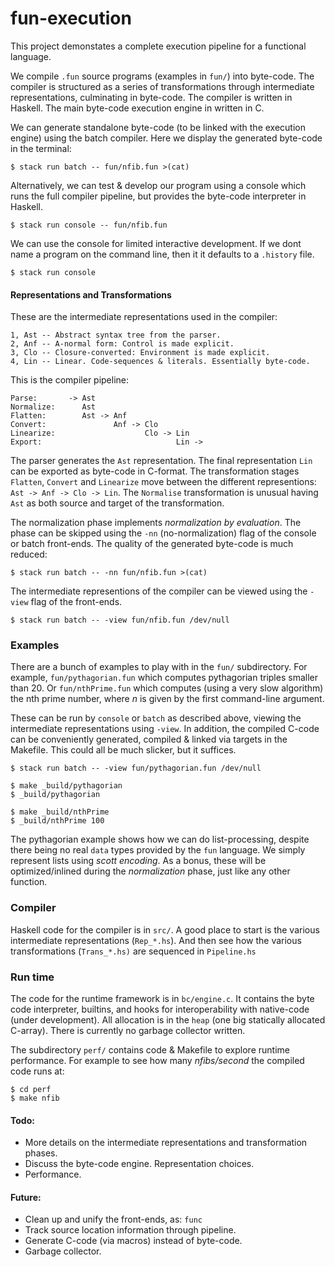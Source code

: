 # fun-execution

This project demonstates a complete execution pipeline for a functional language.

We compile `.fun` source programs (examples in `fun/`) into byte-code. The compiler is structured as a series of transformations through intermediate representations, culminating in byte-code. The compiler is written in Haskell. The main byte-code execution engine in written in C.

We can generate standalone byte-code (to be linked with the execution engine) using the batch compiler. Here we display the generated byte-code in the terminal:

    $ stack run batch -- fun/nfib.fun >(cat)


Alternatively, we can test & develop our program using a console which runs the full compiler pipeline, but provides the byte-code interpreter in Haskell.

    $ stack run console -- fun/nfib.fun


We can use the console for limited interactive development. If we dont name a program on the command line, then it it defaults to a `.history` file.

    $ stack run console

#### Representations and Transformations

These are the intermediate representations used in the compiler:

    1, Ast -- Abstract syntax tree from the parser.
    2, Anf -- A-normal form: Control is made explicit.
    3, Clo -- Closure-converted: Environment is made explicit.
    4, Lin -- Linear. Code-sequences & literals. Essentially byte-code.

This is the  compiler pipeline:

    Parse:       -> Ast
    Normalize:      Ast
    Flatten:        Ast -> Anf
    Convert:               Anf -> Clo
    Linearize:                    Clo -> Lin
    Export:                              Lin ->

The parser generates the `Ast` representation.  The final representation `Lin` can be exported as byte-code in C-format. The transformation stages `Flatten`, `Convert` and `Linearize` move between the different representions: `Ast -> Anf -> Clo -> Lin`. The `Normalise` transformation is unusual having `Ast` as both source and target of the transformation.


The normalization phase implements _normalization by evaluation_. The phase can be skipped using the `-nn` (no-normalization) flag of the console or batch front-ends. The quality of the generated byte-code is much reduced:

    $ stack run batch -- -nn fun/nfib.fun >(cat)


The intermediate representions of the compiler can be viewed using the `-view` flag of the front-ends.

    $ stack run batch -- -view fun/nfib.fun /dev/null

### Examples

There are a bunch of examples to play with in the `fun/` subdirectory. For example, `fun/pythagorian.fun` which computes pythagorian triples smaller than 20. Or `fun/nthPrime.fun` which computes (using a very slow algorithm) the nth prime number, where _n_ is given by the first command-line argument.

These can be run by `console` or `batch` as described above, viewing the intermediate representations using `-view`. In addition, the compiled C-code can be conveniently generated, compiled & linked via targets in the Makefile. This could all be much slicker, but it suffices.

    $ stack run batch -- -view fun/pythagorian.fun /dev/null

    $ make _build/pythagorian
    $ _build/pythagorian

    $ make _build/nthPrime
    $ _build/nthPrime 100


The pythagorian example shows how we can do list-processing, despite there being no real `data` types provided by the `fun` language. We simply represent lists using _scott encoding_. As a bonus, these will be optimized/inlined during the _normalization_ phase, just like any other function.

### Compiler

Haskell code for the compiler is in `src/`. A good place to start is the various intermediate representations (`Rep_*.hs`). And then see how the various transformations (`Trans_*.hs)` are sequenced in `Pipeline.hs`

### Run time

The code for the runtime framework is in `bc/engine.c`. It contains the byte code interpreter, builtins, and hooks for interoperability with native-code (under development). All allocation is in the `heap` (one big statically allocated C-array). There is currently no garbage collector written.

The subdirectory `perf/` contains code & Makefile to explore runtime performance. For example to see how many _nfibs/second_ the compiled code runs at:

    $ cd perf
    $ make nfib

#### Todo:

- More details on the intermediate representations and transformation phases.
- Discuss the byte-code engine. Representation choices.
- Performance.

#### Future:

- Clean up and unify the front-ends, as: `func`
- Track source location information through pipeline.
- Generate C-code (via macros) instead of byte-code.
- Garbage collector.
